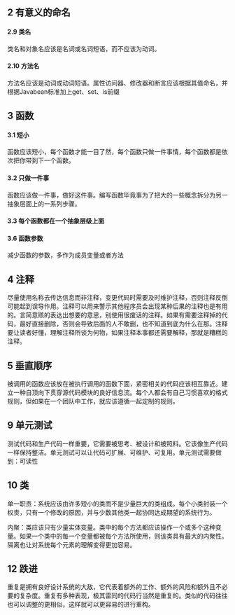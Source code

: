 ## 2 有意义的命名

#### 2.9 类名

类名和对象名应该是名词或名词短语，而不应该为动词。

#### 2.10 方法名

方法名应该是动词或动词短语。属性访问器、修改器和断言应该根据其值命名，并根据Javabean标准加上get、set、is前缀

## 3 函数

#### 3.1 短小

函数应该短小，每个函数才能一目了然，每个函数只做一件事情，每个函数都是依次把你带到下一个函数。

#### 3.2 只做一件事

函数应该做一件事，做好这件事。编写函数毕竟事为了把大的一些概念拆分为另一抽象层面上的一系列步骤。

#### 3.3 每个函数都在一个抽象层级上面

#### 3.6 函数参数

减少函数的参数，多作为成员变量或者方法

## 4 注释

尽量使用名称去传达信息而非注释，变更代码时需要及时维护注释，否则注释反倒可能起到误导作用。注释可以用来警示其他程序员会出现某种后果的注释也是有用的。言简意赅的表达出想要的意思，别使用很废话的注释。如果有需要注释掉的代码，最好直接删除，否则会导致后面的人不敢删，也不知道到底为什么在那。注释要让读者好懂，理解注释所谈为何物，如果注释本事都还需要解释，那就是糟糕的注释。

## 5 垂直顺序

被调用的函数应该放在被执行调用的函数下面，紧密相关的代码应该相互靠近。建立一种自顶向下贯穿源代码模块的良好信息流。每个人都会有自己习惯喜欢的格式规则，但如果在一个团队中工作，就应该遵循一起定制的规则。

## 9 单元测试

测试代码和生产代码一样重要，它需要被思考、被设计和被照料。它该像生产代码一样保持整洁。单元测试可以让代码可扩展、可维护、可复用。单元测试需要做到：可读性

## 10 类

单一职责：系统应该由许多短小的类而不是少量巨大的类组成。每个小类封装一个权责，只有一个修改的原因，并与少数其他类一起协同达成期望的系统行为。

内聚：类应该只有少量实体变量。类中的每个方法都应该操作一个或多个这种变量。如果一个类中的每一个变量都被每个方法所使用，则该类具有最大的内聚性。隔离也让对系统每个元素的理解变得更加容易。

## 12 跌进

重复是拥有良好设计系统的大敌，它代表着额外的工作、额外的风险和额外且不必要的复杂度。重复有多种表现，极其雷同的代码行当然是重复的。类似的代码往往也可以调整的更相似，这样就可以更容易的进行重构。